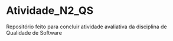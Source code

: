 # Atividade_N2_QS
Repositório feito para concluir atividade avaliativa da disciplina de Qualidade de Software
